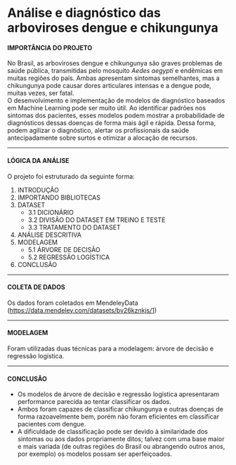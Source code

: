 # Análise e diagnóstico das arboviroses dengue e chikungunya

#### IMPORTÂNCIA DO PROJETO
No Brasil, as arboviroses dengue e chikungunya são graves problemas de saúde pública, transmitidas pelo mosquito *Aedes aegypti* e endêmicas em muitas regiões do país. Ambas apresentam sintomas semelhantes, mas a chikungunya pode causar dores articulares intensas e a dengue pode, muitas vezes, ser fatal. <br>
O desenvolvimento e implementação de modelos de diagnóstico baseados em Machine Learning pode ser muito útil. Ao identificar padrões nos sintomas dos pacientes, esses modelos podem mostrar a probabilidade de diagnósticos dessas doenças de forma mais ágil e rápida. Dessa forma, podem agilizar o diagnóstico, alertar os profissionais da saúde antecipadamente sobre surtos e otimizar a alocação de recursos. 

-----------------------------------------------------------------------------------------------------------------------------------------

#### LÓGICA DA ANÁLISE
O projeto foi estruturado da seguinte forma:

1. INTRODUÇÃO
2. IMPORTANDO BIBLIOTECAS
3. DATASET
   - 3.1 DICIONÁRIO
   - 3.2 DIVISÃO DO DATASET EM TREINO E TESTE
   - 3.3 TRATAMENTO DO DATASET
4. ANÁLISE DESCRITIVA
5. MODELAGEM
   - 5.1 ÁRVORE DE DECISÃO
   - 5.2 REGRESSÃO LOGÍSTICA
6. CONCLUSÃO

-----------------------------------------------------------------------------------------------------------------------------------------

#### COLETA DE DADOS

Os dados foram coletados em MendeleyData (https://data.mendeley.com/datasets/bv26kznkjs/1)

-----------------------------------------------------------------------------------------------------------------------------------------

#### MODELAGEM

Foram utilizadas duas técnicas para a modelagem: árvore de decisão e regressão logística.

-----------------------------------------------------------------------------------------------------------------------------------------

#### CONCLUSÃO

- Os modelos de árvore de decisão e regressão logística apresentaram performance parecida ao tentar classificar os dados.
- Ambos foram capazes de classificar chikungunya e outras doenças de forma razoavelmente bem, porém não foram eficientes em classificar pacientes com dengue.
- A dificuldade de classificação pode ser devido à similaridade dos sintomas ou aos dados propriamente ditos; talvez com uma base maior e mais variada (de outras regiões do Brasil ou abrangendo outros anos, por exemplo) os modelos possam ser aperfeiçoados.

